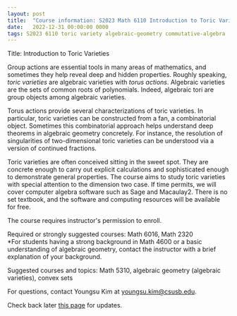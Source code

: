 ```yaml
---
layout: post
title:  "Course information: S2023 Math 6110 Introduction to Toric Varieties"
date:   2022-12-31 00:00:00 0000
tags: S2023 6110 toric variety algebraic-geometry commutative-algebra
---
```

Title: Introduction to Toric Varieties 

Group actions are essential tools in many areas of mathematics, and sometimes they help reveal deep and hidden properties. Roughly speaking, *toric varieties* are algebraic varieties with *torus actions*. Algebraic varieties are the sets of common roots of polynomials. Indeed, algebraic tori are group objects among algebraic varieties. <!-- more -->

Torus actions provide several characterizations of toric varieties. In particular, toric varieties can be constructed from a fan, a combinatorial object. Sometimes this combinatorial approach helps understand deep theorems in algebraic geometry concretely. For instance, the resolution of singularities of two-dimensional toric varieties can be understood via a version of continued fractions. 

Toric varieties are often conceived sitting in the sweet spot. They are concrete enough to carry out explicit calculations and sophisticated enough to demonstrate general properties. The course aims to study toric varieties with special attention to the dimension two case. If time permits, we will cover computer algebra software such as Sage and Macaulay2. There is no set textbook, and the software and computing resources will be available for free.

The course requires instructor's permission to enroll. 

Required or strongly suggested courses: Math 6016, Math 2320   
    \*For students having a strong background in Math 4600 or a basic understanding of algebraic geometry, contact the instructor with a brief explanation of your background. 

Suggested courses and topics: Math 5310, algebraic geometry (algebraic varieties), convex sets

For questions, contact Youngsu Kim at [youngsu.kim@csusb.edu](youngsu.kim@csusb.edu).
  
Check back later [this page](https://youngsukim-csusb.github.io/CSUSB-Math-This-Week/) for updates.